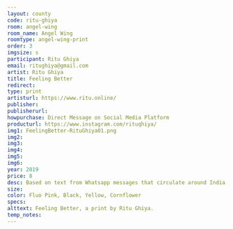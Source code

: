 ```yaml
---
layout: county 
code: ritu-ghiya
room: angel-wing
room_name: Angel Wing
roomtype: angel-wing-print
order: 3
imgsize: s
participant: Ritu Ghiya
email: ritughiya@gmail.com
artist: Ritu Ghiya
title: Feeling Better
redirect: 
type: print
artisturl: https://www.ritu.online/
publisher: 
publisherurl: 
howpurchase: Direct Message on Social Media Platform
producturl: https://www.instagram.com/rituqhiya/
img1: FeelingBetter-RituGhiya01.png
img2: 
img3: 
img4: 
img5: 
img6: 
year: 2019
price: 8
desc: Based on text from Whatsapp messages that circulate around India, which my mom sends me, + illustrations from walking around Ridgewood during summer 2019.
size: 
color: Fluo Pink, Black, Yellow, Cornflower
specs: 
alttext: Feeling Better, a print by Ritu Ghiya.
temp_notes: 
---
```

